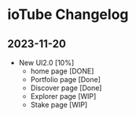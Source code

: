# ioTube Changelog

## 2023-11-20

- New UI2.0 [10%]
  - home page [DONE]
  - Portfolio page [Done]
  - Discover page [Done]
  - Explorer page [WIP]
  - Stake page [WIP]